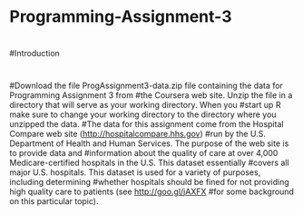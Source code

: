 # Programming-Assignment-3
#
#Introduction
#
#Download the file ProgAssignment3-data.zip file containing the data for Programming Assignment 3 from
#the Coursera web site. Unzip the file in a directory that will serve as your working directory. When you
#start up R make sure to change your working directory to the directory where you unzipped the data.
#The data for this assignment come from the Hospital Compare web site (http://hospitalcompare.hhs.gov)
#run by the U.S. Department of Health and Human Services. The purpose of the web site is to provide data and
#information about the quality of care at over 4,000 Medicare-certified hospitals in the U.S. This dataset essentially
#covers all major U.S. hospitals. This dataset is used for a variety of purposes, including determining
#whether hospitals should be fined for not providing high quality care to patients (see http://goo.gl/jAXFX
#for some background on this particular topic).
